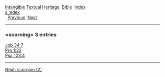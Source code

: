 [Intangible Textual Heritage](../../index)  [Bible](../index) 
[Index](index)   
[s Index](_s_)  
  [Previous](c09872)  [Next](c09874) 

------------------------------------------------------------------------

### &lt;scorning&gt; 3 entries

[Job 34:7](../kjv/job034.htm#007)  
[Pro 1:22](../kjv/pro001.htm#022)  
[Psa 123:4](../kjv/psa123.htm#004)  

------------------------------------------------------------------------

[Next: scorpion (2)](c09874)
